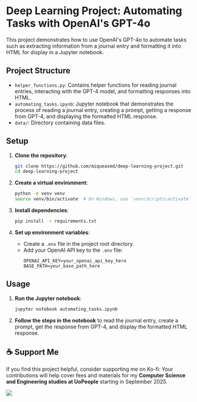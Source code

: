 # Deep Learning Project: Automating Tasks with OpenAI's GPT-4o

This project demonstrates how to use OpenAI's GPT-4o to automate tasks such as extracting information from a journal entry and formatting it into HTML for display in a Jupyter notebook.

## Project Structure

- `helper_functions.py`: Contains helper functions for reading journal entries, interacting with the GPT-4 model, and formatting responses into HTML.
- `automating_tasks.ipynb`: Jupyter notebook that demonstrates the process of reading a journal entry, creating a prompt, getting a response from GPT-4, and displaying the formatted HTML response.
- `data/`: Directory containing data files.

## Setup

1. **Clone the repository**:
   ```bash
   git clone https://github.com/miqueasmd/deep-learning-project.git
   cd deep-learning-project
   ```

2. **Create a virtual environment**:
   ```bash
   python -m venv venv
   source venv/bin/activate  # On Windows, use `venv\Scripts\activate`
   ```

3. **Install dependencies**:
   ```bash
   pip install -r requirements.txt
   ```

4. **Set up environment variables**:
   - Create a `.env` file in the project root directory.
   - Add your OpenAI API key to the `.env` file:
     ```plaintext
     OPENAI_API_KEY=your_openai_api_key_here
     BASE_PATH=your_base_path_here
     ```

## Usage

1. **Run the Jupyter notebook**:
   ```bash
   jupyter notebook automating_tasks.ipynb
   ```

2. **Follow the steps in the notebook** to read the journal entry, create a prompt, get the response from GPT-4, and display the formatted HTML response.

## ☕ Support Me

If you find this project helpful, consider supporting me on Ko-fi:
Your contributions will help cover fees and materials for my **Computer Science and Engineering studies at UoPeople** starting in September 2025.

<a href="https://ko-fi.com/miqueasmd"><img src="https://ko-fi.com/img/githubbutton_sm.svg" /></a>
